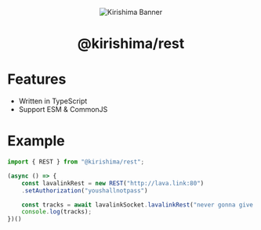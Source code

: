 <div align="center">

![Kirishima Banner](https://cdn.discordapp.com/attachments/891939988088975372/931079377771450388/kirishima-ship-banner.png)

# @kirishima/rest

</div>


# Features
- Written in TypeScript
- Support ESM & CommonJS

# Example 
```ts
import { REST } from "@kirishima/rest";

(async () => {
    const lavalinkRest = new REST("http://lava.link:80")
    .setAuthorization("youshallnotpass")

    const tracks = await lavalinkSocket.lavalinkRest("never gonna give you up");
    console.log(tracks);
})()